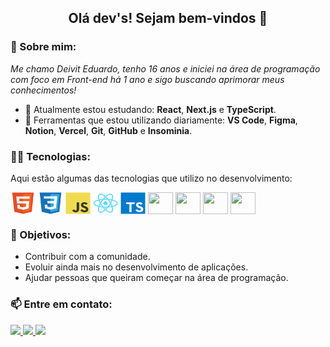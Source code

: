 <h2 align='center'>
  Olá dev's! Sejam bem-vindos 💙
</h2>

### 👋 Sobre mim:

<p><em>Me chamo Deivit Eduardo, tenho 16 anos e iniciei na área de programação com foco em Front-end há 1 ano e sigo buscando aprimorar meus conhecimentos!</em></p>

- 🚀 Atualmente estou estudando: **React**, **Next.js** e **TypeScript**.
- 🧰 Ferramentas que estou utilizando diariamente: **VS Code**, **Figma**, **Notion**, **Vercel**, **Git**, **GitHub** e **Insominia**.

### 👨‍💻 Tecnologias:

Aqui estão algumas das tecnologias que utilizo no desenvolvimento:

<div>
  <img align="center" alt="" title="HTML" height="35" width="40" src="https://raw.githubusercontent.com/devicons/devicon/master/icons/html5/html5-original.svg">
  <img align="center" alt="" title="CSS" height="35" width="40" src="https://raw.githubusercontent.com/devicons/devicon/master/icons/css3/css3-original.svg">
  <img align="center" alt="" title="JavaScript" height="35" width="40" src="https://raw.githubusercontent.com/devicons/devicon/master/icons/javascript/javascript-original.svg">
  <img align="center" alt="" title="React" height="35" width="40" src="https://raw.githubusercontent.com/devicons/devicon/master/icons/react/react-original.svg">
  <img align="center" alt="" title="TypeScript" height="35" width="40" src="https://raw.githubusercontent.com/devicons/devicon/master/icons/typescript/typescript-original.svg">
  <img align="center" alt="" title="Next.js" height="35" width="40" src="https://skillicons.dev/icons?i=nextjs">
  <img align="center" alt="" title="Styled Components" height="35" width="40" src="https://skillicons.dev/icons?i=styledcomponents">
  <img align="center" alt="" title="Sass" height="35" width="40" src="https://skillicons.dev/icons?i=sass">
  <img align="center" alt="" title="Tailwind CSS" height="35" width="40" src="https://skillicons.dev/icons?i=tailwindcss">
</div>

### 🔮 Objetivos:

- Contribuir com a comunidade.
- Evoluir ainda mais no desenvolvimento de aplicações.
- Ajudar pessoas que queiram começar na área de programação.

### 📫 Entre em contato:

<a href="https://www.linkedin.com/in/deivit-eduardo" alt="Linkedin">
  <img src="https://img.shields.io/badge/-Linkedin-070A1C?style=for-the-badge&logo=Linkedin&logoColor=93c5fd&link=https://www.linkedin.com/in/deivit-eduardo"/>
</a>

<a href="https://www.instagram.com/xeduardozz_" alt="Instagram">
  <img src="https://img.shields.io/badge/-Instagram-070A1C?style=for-the-badge&logo=Instagram&logoColor=93c5fd&link=https://www.instagram.com/xeduardozz_"/>
</a>


<a href="mailto:deiviteduardo87@gmail.com" alt="Gmail">
  <img src="https://img.shields.io/badge/-Gmail-070A1C?style=for-the-badge&logo=Gmail&logoColor=93c5fd&link=mailto:deiviteduardo87@gmail.com"/>
</a>
